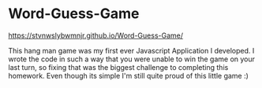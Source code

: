 # Word-Guess-Game
https://stvnwslybwmnjr.github.io/Word-Guess-Game/

This hang man game was my first ever Javascript Application I developed. I wrote the code in such a way that you were unable to win the game on your last turn, so fixing that was the biggest challenge to completing this homework. Even though its simple I'm still quite proud of this little game :)
